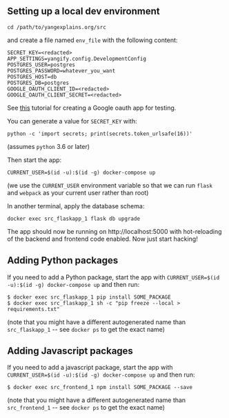 ## Setting up a local dev environment

```
cd /path/to/yangexplains.org/src
```

and create a file named `env_file` with the following content:

```
SECRET_KEY=<redacted>
APP_SETTINGS=yangify.config.DevelopmentConfig
POSTGRES_USER=postgres
POSTGRES_PASSWORD=whatever_you_want
POSTGRES_HOST=db
POSTGRES_DB=postgres
GOOGLE_OAUTH_CLIENT_ID=<redacted>
GOOGLE_OAUTH_CLIENT_SECRET=<redacted>
```

See
[this](https://realpython.com/flask-google-login/#creating-a-google-client)
tutorial for creating a Google oauth app for testing.

You can generate a value for `SECRET_KEY` with:

```
python -c 'import secrets; print(secrets.token_urlsafe(16))'
```

(assumes `python` 3.6 or later)

Then start the app:

```
CURRENT_USER=$(id -u):$(id -g) docker-compose up
```

(we use the `CURRENT_USER` environment variable so that we can run `flask`
and `webpack` as your current user rather than root)

In another terminal, apply the database schema:

```
docker exec src_flaskapp_1 flask db upgrade
```

The app should now be running on http://localhost:5000 with hot-reloading
of the backend and frontend code enabled.  Now just start hacking!

## Adding Python packages

If you need to add a Python package, start the app with
`CURRENT_USER=$(id -u):$(id -g) docker-compose up` and then run:

```
$ docker exec src_flaskapp_1 pip install SOME_PACKAGE
$ docker exec src_flaskapp_1 sh -c "pip freeze --local > requirements.txt"
```

(note that you might have a different autogenerated name than
`src_flaskapp_1` -- see `docker ps` to get the exact name)

## Adding Javascript packages

If you need to add a javascript package, start the app with
`CURRENT_USER=$(id -u):$(id -g) docker-compose up`
and then run:

```
$ docker exec src_frontend_1 npm install SOME_PACKAGE --save
```

(note that you might have a different autogenerated name than
`src_frontend_1` -- see `docker ps` to get the exact name)
